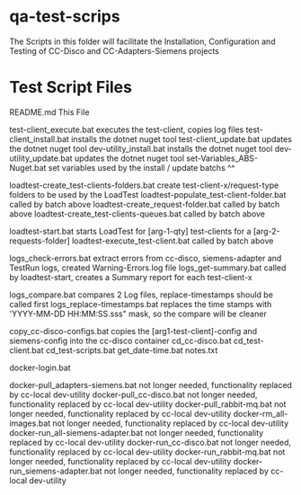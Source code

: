 # qa-test-scrips
The Scripts in this folder will facilitate the Installation, Configuration and Testing of CC-Disco and CC-Adapters-Siemens projects

# Test Script Files

README.md                   This File

test-client_execute.bat     executes the test-client, copies log files
test-client_install.bat     installs the dotnet nuget tool
test-client_update.bat      updates the dotnet nuget tool
dev-utility_install.bat     installs the dotnet nuget tool
dev-utility_update.bat      updates the dotnet nuget tool
set-Variables_ABS-Nuget.bat set variables used by the install / update batchs ^^

loadtest-create_test-clients-folders.bat    create test-client-x/request-type folders to be used by the LoadTest
loadtest-populate_test-client-folder.bat    called by batch above
loadtest-create_request-folder.bat          called by batch above
loadtest-create_test-clients-queues.bat     called by batch above

loadtest-start.bat                  starts LoadTest for [arg-1-qty] test-clients for a [arg-2-requests-folder] 
loadtest-execute_test-client.bat    called by batch above

logs_check-errors.bat       extract errors from cc-disco, siemens-adapter and TestRun logs, created Warning-Errors.log file
logs_get-summary.bat        called by loadtest-start, creates a Summary report for each test-client-x

logs_compare.bat            compares 2 Log files, replace-timestamps should be called first
logs_replace-timestamps.bat replaces the time stamps with 'YYYY-MM-DD HH:MM:SS.sss" mask, so the compare will be cleaner

copy_cc-disco-configs.bat   copies the [arg1-test-client]-config and siemens-config into the cc-disco container 
cd_cc-disco.bat
cd_test-client.bat
cd_test-scripts.bat
get_date-time.bat
notes.txt

docker-login.bat

docker-pull_adapters-siemens.bat        not longer needed, functionality replaced by cc-local dev-utility
docker-pull_cc-disco.bat                not longer needed, functionality replaced by cc-local dev-utility
docker-pull_rabbit-mq.bat               not longer needed, functionality replaced by cc-local dev-utility
docker-rm_all-images.bat                not longer needed, functionality replaced by cc-local dev-utility
docker-run_all-siemens-adapter.bat      not longer needed, functionality replaced by cc-local dev-utility
docker-run_cc-disco.bat                 not longer needed, functionality replaced by cc-local dev-utility
docker-run_rabbit-mq.bat                not longer needed, functionality replaced by cc-local dev-utility
docker-run_siemens-adapter.bat          not longer needed, functionality replaced by cc-local dev-utility